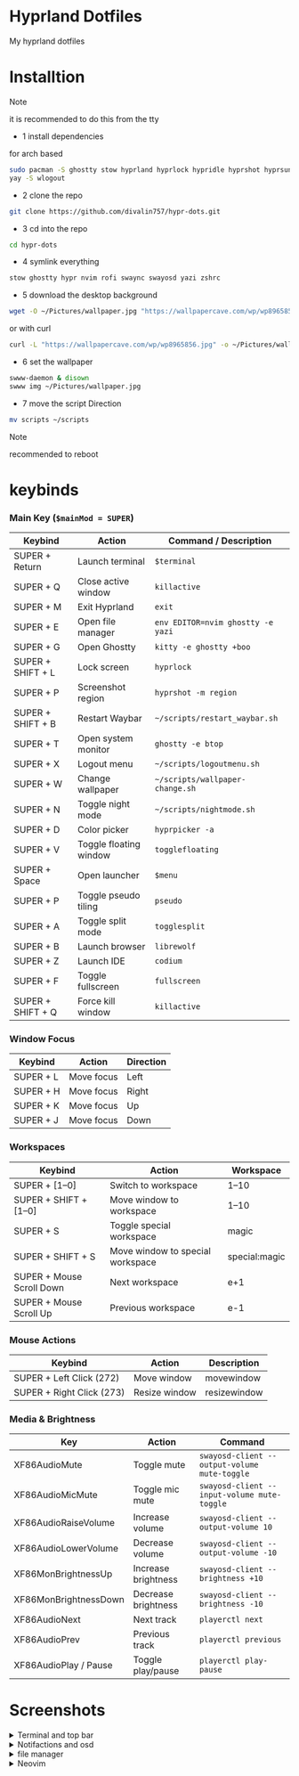 # Hyprland Dotfiles

My hyprland dotfiles

# Installtion 
> [!NOTE]
it is recommended to do this from the tty 

* 1 install dependencies

for arch based

```bash
sudo pacman -S ghostty stow hyprland hyprlock hypridle hyprshot hyprsunset rofi yazi swaync swayosd waybar zsh neovim swww starship fastfetch bottom
yay -S wlogout
```


* 2 clone the repo 
```bash
git clone https://github.com/divalin757/hypr-dots.git
```

* 3 cd into the repo
```bash
cd hypr-dots
```

* 4 symlink everything 
```bash
stow ghostty hypr nvim rofi swaync swayosd yazi zshrc
```

* 5 download the desktop background 
```bash
wget -O ~/Pictures/wallpaper.jpg "https://wallpapercave.com/wp/wp8965856.jpg"
```

or with curl 
```bash
curl -L "https://wallpapercave.com/wp/wp8965856.jpg" -o ~/Pictures/wallpaper.jpg
```

* 6 set the wallpaper 
```bash
swww-daemon & disown
swww img ~/Pictures/wallpaper.jpg
```

* 7 move the script Direction
```bash
mv scripts ~/scripts
```

> [!NOTE]
> recommended to reboot

# keybinds

### Main Key (`$mainMod = SUPER`)
| Keybind | Action | Command / Description |
|---------|--------|---------------------|
| SUPER + Return | Launch terminal | `$terminal` |
| SUPER + Q | Close active window | `killactive` |
| SUPER + M | Exit Hyprland | `exit` |
| SUPER + E | Open file manager | `env EDITOR=nvim ghostty -e yazi` |
| SUPER + G | Open Ghostty | `kitty -e ghostty +boo` |
| SUPER + SHIFT + L | Lock screen | `hyprlock` |
| SUPER + P | Screenshot region | `hyprshot -m region` |
| SUPER + SHIFT + B | Restart Waybar | `~/scripts/restart_waybar.sh` |
| SUPER + T | Open system monitor | `ghostty -e btop` |
| SUPER + X | Logout menu | `~/scripts/logoutmenu.sh` |
| SUPER + W | Change wallpaper | `~/scripts/wallpaper-change.sh` |
| SUPER + N | Toggle night mode | `~/scripts/nightmode.sh` |
| SUPER + D | Color picker | `hyprpicker -a` |
| SUPER + V | Toggle floating window | `togglefloating` |
| SUPER + Space | Open launcher | `$menu` |
| SUPER + P | Toggle pseudo tiling | `pseudo` |
| SUPER + A | Toggle split mode | `togglesplit` |
| SUPER + B | Launch browser | `librewolf` |
| SUPER + Z | Launch IDE | `codium` |
| SUPER + F | Toggle fullscreen | `fullscreen` |
| SUPER + SHIFT + Q | Force kill window | `killactive` |

### Window Focus
| Keybind | Action | Direction |
|---------|--------|-----------|
| SUPER + L | Move focus | Left |
| SUPER + H | Move focus | Right |
| SUPER + K | Move focus | Up |
| SUPER + J | Move focus | Down |

### Workspaces
| Keybind | Action | Workspace |
|---------|--------|-----------|
| SUPER + [1–0] | Switch to workspace | 1–10 |
| SUPER + SHIFT + [1–0] | Move window to workspace | 1–10 |
| SUPER + S | Toggle special workspace | magic |
| SUPER + SHIFT + S | Move window to special workspace | special:magic |
| SUPER + Mouse Scroll Down | Next workspace | e+1 |
| SUPER + Mouse Scroll Up | Previous workspace | e-1 |

### Mouse Actions
| Keybind | Action | Description |
|---------|--------|-------------|
| SUPER + Left Click (272) | Move window | movewindow |
| SUPER + Right Click (273) | Resize window | resizewindow |

### Media & Brightness
| Key | Action | Command |
|-----|--------|---------|
| XF86AudioMute | Toggle mute | `swayosd-client --output-volume mute-toggle` |
| XF86AudioMicMute | Toggle mic mute | `swayosd-client --input-volume mute-toggle` |
| XF86AudioRaiseVolume | Increase volume | `swayosd-client --output-volume 10` |
| XF86AudioLowerVolume | Decrease volume | `swayosd-client --output-volume -10` |
| XF86MonBrightnessUp | Increase brightness | `swayosd-client --brightness +10` |
| XF86MonBrightnessDown | Decrease brightness | `swayosd-client --brightness -10` |
| XF86AudioNext | Next track | `playerctl next` |
| XF86AudioPrev | Previous track | `playerctl previous` |
| XF86AudioPlay / Pause | Toggle play/pause | `playerctl play-pause` |

# Screenshots

<details>
  <summary>Terminal and top bar</summary>
  <img src="imgs/Screenshot%20from%202025-09-23%2020-58-24.png" alt="Screenshot 1" width="600"/>
</details>

<details>
  <summary>Notifactions and osd</summary>
  <img src="imgs/Screenshot%20from%202025-09-23%2020-58-28.png" alt="Screenshot 2" width="700"/>
</details>

<details>
  <summary>file manager</summary>
  <img src="imgs/Screenshot%20from%202025-09-23%2020-58-28.png" alt="Screenshot 2" width="700"/>
</details>

<details>
  <summary>Neovim</summary>
  <img src="imgs/Screenshot%20from%202025-09-23%2020-58-28.png" alt="Screenshot 2" width="700"/>
</details>

